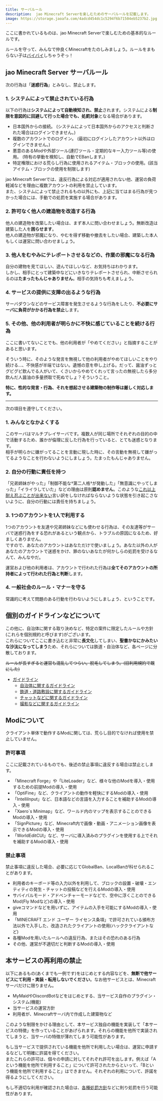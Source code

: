 ```yaml
---
title: サーバルール
description:  jao Minecraft Serverを楽しむためのサーバルールを記載します。
image: https://storage.jaoafa.com/4adcd454dc1c5294f6b71504eb5237b2.jpg
---
```

ここに書かれているものは、jao Minecraft Serverで楽しむための基本的なルールです。

ルールを守って、みんなで仲良くMinecraftをたのしみましょう。ルールをまもらない子は[バイバイ](/server/policys/bans)しちゃうぞっ！

## jao Minecraft Server サーバルール

次の行為は「**迷惑行為**」とみなし、禁止します。

### 1. システムによって禁止されている行為

以下の行為は**システムによって自動検知され、禁止**されます。システムによる**制限を意図的に回避して行った場合でも、処罰対象**となる場合があります。

- 日本国外からの接続。 (システムによって日本国外からのアクセスと判断された場合はログインできません。)
- 複数のアカウントでのログイン。 (最初にログインしたアカウント以外はログインできません。)
- 悪意のあるModや外部ツール(連打ツール・定期的なキー入力ツール等)の使用。 (特有の挙動を検知し、自動でEBanします。)
- 特定権限における荒らし行為に使用されるアイテム・ブロックの使用。(該当アイテム・ブロックの使用を制限します)

jao Minecraft Serverでは、違反行為による対応が適用されない他、運営の負荷軽減などを理由に複数アカウントの利用を禁止しています。  
また、システムによって禁止されるもの以外にも、上記に当てはまる行為が見つかった場合には、手動での処罰を実施する場合があります。

### 2. 許可なく他人の建造物を改造する行為

他人の建造物を改築したい場合は、まず本人に問い合わせましょう。無断改造は建築した人を**困らせます**。  
他人の建造物が邪魔になり、やむを得ず移動や撤去をしたい場合、建築した本人もしくは運営に問い合わせましょう。

### 3. 他人をむやみにテレポートさせるなどの、作業の邪魔になる行為

自分の建物を見てほしい、遊んでほしいなど、お気持ちはわかります。  
しかし、相手にとって建築中などにいきなりテレポートさせられ、中断させられるのは**たまったもんじゃありません**。相手の気持ちも考えましょう。

### 4. サービスの提供に支障の出るような行為

サーバダウンなどのサービス障害を発生させるような行為をしたり、**不必要にサーバに負荷がかかる行為を禁止**します。

### 5. その他、他の利用者が明らかに不快に感じていることを続ける行為

ここに書いてないことでも、他の利用者が「やめてください」と指摘することがあると思います。

そういう時に、そのような発言を無視して他の利用者がやめてほしいことをやり続ける…、不快感が半端ではない。遺憾の意を申し上げる。だって、醤油ずっとグビグビ飲んでる人がいて、くさいからやめてくれって言ったの無視したら多分飲んだ人醤油の多量摂取で死ぬでしょ？そういうこと。

**特に、性的な発言・行為、それを想起させる建築物の制作等は厳しく対応します。**

---

次の項目を遵守してください。

### 1. みんなとなかよくする

このサーバはマルチプレイサーバです。複数人が同じ場所でそれぞれの目的の中で活動するため、誰かが倫理に反した行為を行っていると、とても迷惑となります。  
相手が明らかに嫌がってることを言動に現した時に、その言動を無視して嫌がってるようなことを行わないようにしましょう。たまったもんじゃありません。

### 2. 自分の行動に責任を持つ

「兄弟姉妹がやった」「制御不能な†第二人格†が発動した」「無意識にやってしまった」「イライラしていた」などの理由は原則**認めません**。このような[これ以上耐え忍ぶことが出来ない](https://thesaurus.weblio.jp/content/たまったもんじゃない)言い訳をしなければならないような状態を引き起こさないように、自分の行動には責任を持ちましょう。

### 3. 1つのアカウントを1人で利用する

1つのアカウントを友達や兄弟姉妹などにも使わせる行為は、その友達等がサーバで迷惑行為をする恐れがあるという観点から、トラブルの原因になるため、好ましくありません。  
ですので、あなたのアカウントはあなただけで使いましょう。あなた以外の人があなたのアカウントで迷惑をかけ、罪のないあなたが何かしらの処罰を受けるなんて、みんなやだ。

運営および他の利用者は、アカウントで行われた行為は**全てそのアカウントの所持者によって行われた行為と判断**します。

### 4. 一般社会のルール・マナーを守る

常識的に考えて問題のある行動を行わないようにしましょう、ということです。

## 個別のガイドラインなどについて

この他に、自治体に関する取り決めなど、特定の案件に限定したルールや方針(これらを個別規約と呼びます)がございます。  
これらについてここに書き込むと非常に**長文化**してしまい、**聖書かなにかみたいな沙汰になってしまう**ため、それらについては鉄道・自治体など、各ページに分散しております。

~~ルールが長すぎると運営も混乱してつらい。脱毛してしまう。(旧利用規約で既にした)~~

- [ガイドライン](/guidelines)
  - [自治体に関するガイドライン](/server/guidelines/cities)
  - [鉄道・道路敷設に関するガイドライン](/server/guidelines/railways)
  - [チャットなどに関するガイドライン](/server/guidelines/communications)
  - [撮影などに関するガイドライン](/server/guidelines/broadcast)

## Modについて

クライアント単体で動作するModに関しては、荒らし目的でなければ使用を禁止していません。

### 許可事項

ここに記載されているものでも、後述の禁止事項に違反する場合は禁止とします。

- 「Minecraft Forge」や「LiteLoader」など、様々な他のModを導入・使用するための前提Modの導入・使用
- 「OptiFine」など、クライアントの動作を軽快にするModの導入・使用
- 「IntelliInput」など、日本語などの言語を入力することを補助するModの導入・使用
- 「Xaero`s Minimap」など、ワールド内のマップを表示することのできるModの導入・使用
- 「SignPicture」など、Minecraft内で画像・動画・アニメーション画像を表示できるModの導入・使用
- 「WorldEditCUI」など、サーバに導入済みのプラグインを使用する上でそれを補助するModの導入・使用

### 禁止事項

禁止事項に違反した場合、必要に応じてGlobalBan、LocalBanが科せられることがあります。

- 利用者のキーボード等の入力以外を利用して、ブロックの設置・破壊・エンティティの発生・チャットの投稿などを行えるModの導入・使用
- サバイバルモード・アドベンチャーモードなどで、空中に浮くことのできるMod(Fly Modなど)の導入・使用
- giveコマンドなどを用いずに、アイテムの入手を可能にするModの導入・使用
- 「MINECRAFT エンド ユーザー ライセンス条項」で許可されている頒布方法以外で入手した、改造されたクライアントの使用(ハッククライアントなど)
- 各種Modを用いたルールへの違反行為、またはその恐れのある行為
- その他、運営が不適切だと判断するModの導入・使用

## 本サービスの再利用の禁止

以下にあるもの(あくまでも一例です)をはじめとする内容などを、**無断で他サービスにて利用・実装・転用しないでください**。なお他サービスとは、Minecraftサーバだけに限りません。

- MyMaidやDiscordBotなどをはじめとする、当サービス自作のプラグイン・システム(機能)
- 当サービスの運営方針
- 利用者が、Minecraftサーバ内で作成した建築物など

このような制限をかける理由として、本サービス独自の機能を実装して「本サービスの特徴」を作っていることがあげられます。それらの機能を他所で実装されてしまうと、当サーバの特徴が薄れてしまう可能性があります。

もし当サービスで提供されている機能を他所で利用したい場合は、運営に申請するなどして明確に許諾を得てください。  
またこれらの許可は、個々の申請に対してそれぞれ許可を出します。例えば「Aという機能を他所で利用すること」について許可されたからといって、「Bという機能を他所で利用すること」はできません。それぞれの利用について、許諾を得るようにしてください。

もし不適切な利用が確認された場合は、[各種処罰方針](/server/policys/bans)などに則り処罰を行う可能性があります。

